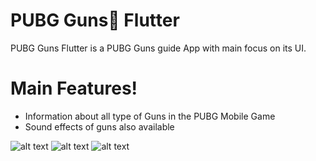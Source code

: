 # PUBG Guns🔫 Flutter


PUBG Guns Flutter is a PUBG Guns guide App with main focus on its UI. 

# Main Features!

  - Information about all type of Guns in the PUBG Mobile Game
  - Sound effects of guns also available

![alt text](https://i.ibb.co/0j2XtTG/Screenshot-20201106-213545.png)
![alt text](https://i.ibb.co/9HBNL6S/Screenshot-20201106-213608.png)
![alt text](https://i.ibb.co/99QdKs9/Screenshot-20201106-213647.png)
